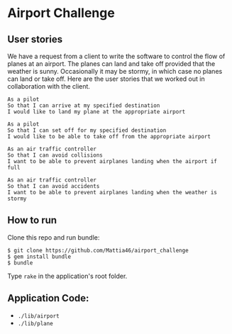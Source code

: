 Airport Challenge
=================

User stories
-----

We have a request from a client to write the software to control the flow of
planes at an airport. The planes can land and take off provided that the weather
is sunny. Occasionally it may be stormy, in which case no planes can land or
take off.  Here are the user stories that we worked out in collaboration with
the client.

```
As a pilot
So that I can arrive at my specified destination
I would like to land my plane at the appropriate airport

As a pilot
So that I can set off for my specified destination
I would like to be able to take off from the appropriate airport

As an air traffic controller
So that I can avoid collisions
I want to be able to prevent airplanes landing when the airport if full

As an air traffic controller
So that I can avoid accidents
I want to be able to prevent airplanes landing when the weather is stormy
```

How to run
----------

Clone this repo and run bundle:
```
$ git clone https://github.com/Mattia46/airport_challenge
$ gem install bundle
$ bundle
```
Type `rake` in the application's root folder.

Application Code:
-----------------

- `./lib/airport`
- `./lib/plane`
